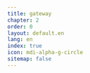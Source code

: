 ```yaml
---
title: gateway
chapter: 2
order: 0
layout: default.en
lang: en
index: true
icon: mdi-alpha-g-circle
sitemap: false
---
```

